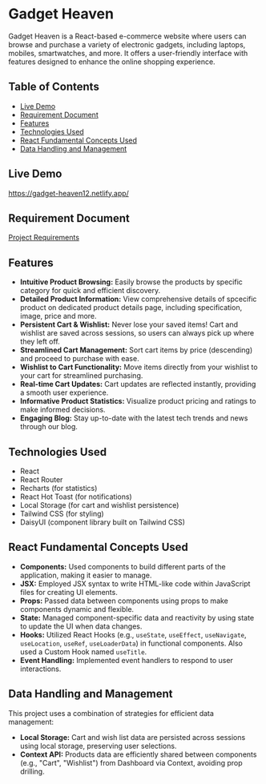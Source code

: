 # Gadget Heaven

Gadget Heaven is a React-based e-commerce website where users can browse and purchase a variety of electronic gadgets, including laptops, mobiles, smartwatches, and more. It offers a user-friendly interface with features designed to enhance the online shopping experience.

## Table of Contents

- [Live Demo](#live-demo)
- [Requirement Document](#requirement-document)
- [Features](#features)
- [Technologies Used](#technologies-used)
- [React Fundamental Concepts Used](#react-fundamental-concepts-used)
- [Data Handling and Management](#data-handling-and-management)

## Live Demo

https://gadget-heaven12.netlify.app/

## Requirement Document

[Project Requirements](https://drive.google.com/file/d/1LNFDEYVEN_RFxYmbMRBqmRGNSfo_Vzqo/view)

## Features

- **Intuitive Product Browsing:** Easily browse the products by specific category for quick and efficient discovery.
- **Detailed Product Information:** View comprehensive details of spcecific product on dedicated product details page, including specification, image, price and more.
- **Persistent Cart & Wishlist:**  Never lose your saved items! Cart and wishlist are saved across sessions, so users can always pick up where they left off.
- **Streamlined Cart Management:** Sort cart items by price (descending) and proceed to purchase with ease.
- **Wishlist to Cart Functionality:** Move items directly from your wishlist to your cart for streamlined purchasing.
- **Real-time Cart Updates:** Cart updates are reflected instantly, providing a smooth user experience.
- **Informative Product Statistics:** Visualize product pricing and ratings to make informed decisions.
- **Engaging Blog:** Stay up-to-date with the latest tech trends and news through our blog.

## Technologies Used

- React
- React Router
- Recharts (for statistics)
- React Hot Toast (for notifications)
- Local Storage (for cart and wishlist persistence)
- Tailwind CSS (for styling)
- DaisyUI (component library built on Tailwind CSS)

## React Fundamental Concepts Used

*   **Components:** Used components to build different parts of the application, making it easier to manage.
*   **JSX:** Employed JSX syntax to write HTML-like code within JavaScript files for creating UI elements.
*   **Props:** Passed data between components using props to make components dynamic and flexible.
*   **State:** Managed component-specific data and reactivity by using state to update the UI when data changes.
*   **Hooks:** Utilized React Hooks (e.g., `useState`, `useEffect`, `useNavigate`, `useLocation`, `useRef`, `useLoaderData`) in functional components. Also used a Custom Hook named `useTitle`.
*   **Event Handling:** Implemented event handlers to respond to user interactions.

## Data Handling and Management

This project uses a combination of strategies for efficient data management:

*   **Local Storage:** Cart and wish list data are persisted across sessions using local storage, preserving user selections.
*   **Context API:** Products data are efficiently shared between components (e.g., "Cart", "Wishlist") from Dashboard via Context, avoiding prop drilling.
